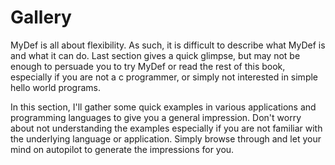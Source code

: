 # Gallery

MyDef is all about flexibility. As such, it is difficult to describe what MyDef is and what it can do. Last section gives a quick glimpse, but may not be enough to persuade you to try MyDef or read the rest of this book, especially if you are not a c programmer, or simply not interested in simple hello world programs. 

In this section, I'll gather some quick examples in various applications and programming languages to give you a general impression. Don't worry about not understanding the examples especially if you are not familiar with the underlying language or application. Simply browse through and let your mind on autopilot to generate the impressions for you.
